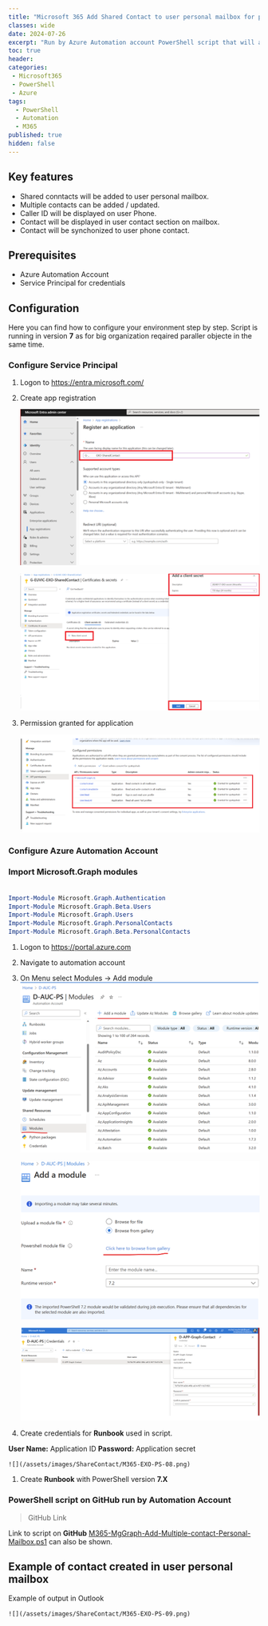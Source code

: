 ```yaml
---
title: "Microsoft 365 Add Shared Contact to user personal mailbox for phone caller identification and more."
classes: wide
date: 2024-07-26
excerpt: "Run by Azure Automation account PowerShell script that will add to user personal mailbox contact and update contact. You can distribution contacts to users based on organization requirements."
toc: true
header:
categories:
 - Microsoft365
 - PowerShell
 - Azure
tags:
  - PowerShell
  - Automation
  - M365
published: true
hidden: false
---
```



## Key features

* Shared conntacts will be added to user personal mailbox.
* Multiple contacts can be added / updated.
* Caller ID will be displayed on user Phone.
* Contact will be displayed in user contact section on mailbox.
* Contact will be synchonized to user phone contact.


## Prerequisites

* Azure Automation Account
* Service Principal for credentials

## Configuration 

Here you can find how to configure your environment step by step. Script is running in version **7** as for big organization reqaired paraller objecte in the same time. 

### Configure Service Principal

1.	Logon to https://entra.microsoft.com/ 
1.	Create app registration

    ![](/assets/images/ShareContact/M365-EXO-PS-01.png)  

    ![](/assets/images/ShareContact/M365-EXO-PS-02.png)

1.	Permission granted for application

    ![](/assets/images/ShareContact/M365-EXO-PS-03.png)

### Configure Azure Automation Account

### Import Microsoft.Graph modules


```powershell

Import-Module Microsoft.Graph.Authentication
Import-Module Microsoft.Graph.Beta.Users
Import-Module Microsoft.Graph.Users
Import-Module Microsoft.Graph.PersonalContacts
Import-Module Microsoft.Graph.Beta.PersonalContacts

```

1.	Logon to https://portal.azure.com
1.	Navigate to automation account
1.	On Menu select Modules -> Add module
    ![](/assets/images/ShareContact/M365-EXO-PS-04.png)  

    ![](/assets/images/ShareContact/M365-EXO-PS-05.png)  

    ![](/assets/images/ShareContact/M365-EXO-PS-07.png)  

1. Create credentials for **Runbook** used in script.

**User Name:** Application ID 
**Password:** Application secret 

    ![](/assets/images/ShareContact/M365-EXO-PS-08.png)  

1. Create **Runbook** with PowerShell version **7.X**    
 
### PowerShell script on GitHub run by Automation Account

> GitHub Link 

Link to script on **GitHub** [M365-MgGraph-Add-Multiple-contact-Personal-Mailbox.ps1](https://github.com/mimachniak/sysopslife-scripts/blob/master/M365/M365-MgGraph-Add-Multiple-contact-Personal-Mailbox.ps1) can also be shown.

## Example of contact created in user personal mailbox

Example of output in Outlook

    ![](/assets/images/ShareContact/M365-EXO-PS-09.png)  









